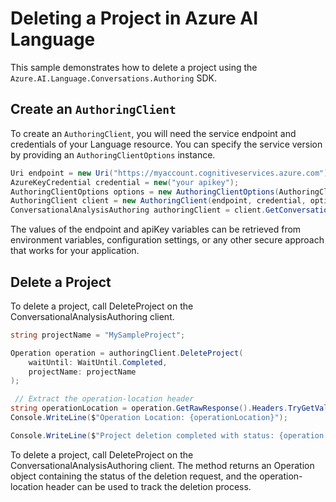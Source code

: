 # Deleting a Project in Azure AI Language

This sample demonstrates how to delete a project using the `Azure.AI.Language.Conversations.Authoring` SDK.

## Create an `AuthoringClient`

To create an `AuthoringClient`, you will need the service endpoint and credentials of your Language resource. You can specify the service version by providing an `AuthoringClientOptions` instance.

```C# Snippet:CreateAuthoringClientForSpecificApiVersion
Uri endpoint = new Uri("https://myaccount.cognitiveservices.azure.com");
AzureKeyCredential credential = new("your apikey");
AuthoringClientOptions options = new AuthoringClientOptions(AuthoringClientOptions.ServiceVersion.V2024_11_15_Preview);
AuthoringClient client = new AuthoringClient(endpoint, credential, options);
ConversationalAnalysisAuthoring authoringClient = client.GetConversationalAnalysisAuthoringClient();
```

The values of the endpoint and apiKey variables can be retrieved from environment variables, configuration settings, or any other secure approach that works for your application.

## Delete a Project

To delete a project, call DeleteProject on the ConversationalAnalysisAuthoring client.

```C# Snippet:Sample5_ConversationsAuthoring_DeleteProject
string projectName = "MySampleProject";

Operation operation = authoringClient.DeleteProject(
    waitUntil: WaitUntil.Completed,
    projectName: projectName
);

 // Extract the operation-location header
string operationLocation = operation.GetRawResponse().Headers.TryGetValue("operation-location", out var location) ? location : null;
Console.WriteLine($"Operation Location: {operationLocation}");

Console.WriteLine($"Project deletion completed with status: {operation.GetRawResponse().Status}");
```

To delete a project, call DeleteProject on the ConversationalAnalysisAuthoring client. The method returns an Operation object containing the status of the deletion request, and the operation-location header can be used to track the deletion process.
